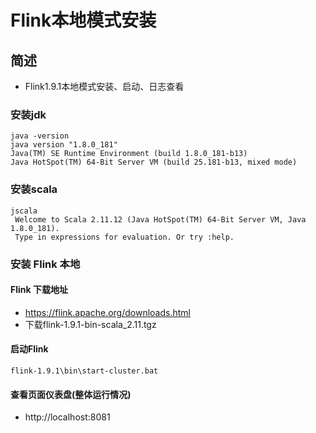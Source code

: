 # Flink本地模式安装

## 简述
- Flink1.9.1本地模式安装、启动、日志查看
### 安装jdk

```aidl
java -version
java version "1.8.0_181"
Java(TM) SE Runtime Environment (build 1.8.0_181-b13)
Java HotSpot(TM) 64-Bit Server VM (build 25.181-b13, mixed mode)
```

### 安装scala

```aidl
jscala
 Welcome to Scala 2.11.12 (Java HotSpot(TM) 64-Bit Server VM, Java 1.8.0_181).
 Type in expressions for evaluation. Or try :help.
```

### 安装 Flink 本地
#### Flink 下载地址
- https://flink.apache.org/downloads.html
- 下载flink-1.9.1-bin-scala_2.11.tgz

#### 启动Flink
```aidl
flink-1.9.1\bin\start-cluster.bat
```
#### 查看页面仪表盘(整体运行情况)
- http://localhost:8081
